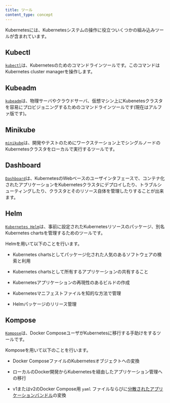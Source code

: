 ```yaml
---
title: ツール
content_type: concept
---
```


<!-- overview -->
Kubernetesには、Kubernetesシステムの操作に役立ついくつかの組み込みツールが含まれています。

<!-- body -->
## Kubectl
[`kubectl`](/docs/tasks/tools/install-kubectl/)は、Kubernetesのためのコマンドラインツールです。このコマンドはKubernetes cluster managerを操作します。

## Kubeadm
[`kubeadm`](docs/setup/production-environment/tools/kubeadm/install-kubeadm/)は、物理サーバやクラウドサーバ、仮想マシン上にKubenetesクラスタを容易にプロビジョニングするためのコマンドラインツールです(現在はアルファ版です)。

## Minikube
[`minikube`](https://minikube.sigs.k8s.io/docs/)は、開発やテストのためにワークステーション上でシングルノードのKubernetesクラスタをローカルで実行するツールです。

## Dashboard
[`Dashboard`](/docs/tasks/access-application-cluster/web-ui-dashboard/)は、KubernetesのWebベースのユーザインタフェースで、コンテナ化されたアプリケーションをKubernetesクラスタにデプロイしたり、トラブルシューティングしたり、クラスタとそのリソース自体を管理したりすることが出来ます。

## Helm
[`Kubernetes Helm`](https://github.com/helm/helm)は、事前に設定されたKubernetesリソースのパッケージ、別名Kubernetes chartsを管理するためのツールです。

Helmを用いて以下のことを行います。

* Kubernetes chartsとしてパッケージ化された人気のあるソフトウェアの検索と利用

* Kubernetes chartsとして所有するアプリケーションの共有すること

* Kubernetesアプリケーションの再現性のあるビルドの作成

* Kubernetesマニフェストファイルを知的な方法で管理

* Helmパッケージのリリース管理

## Kompose
[`Kompose`](https://github.com/kubernetes/kompose)は、Docker ComposeユーザがKubernetesに移行する手助けをするツールです。

Komposeを用いて以下のことを行います。

* Docker ComposeファイルのKubernetesオブジェクトへの変換

* ローカルのDocker開発からKubernetesを経由したアプリケーション管理への移行

* v1またはv2のDocker Compose用 `yaml` ファイルならびに[分散されたアプリケーションバンドル](https://docs.docker.com/compose/bundles/)の変換
